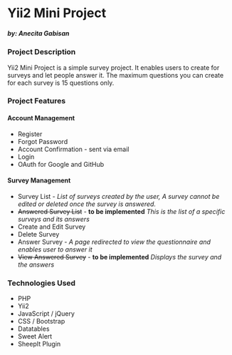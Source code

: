 # Yii2 Mini Project
##### by: Anecita Gabisan

### Project Description
Yii2 Mini Project is a simple survey project. It enables users to create for surveys and let people answer it. The maximum questions you can create for each survey is 15 questions only. 

### Project Features
#### Account Management
* Register
* Forgot Password
* Account Confirmation - sent via email
* Login
* OAuth for Google and GitHub

#### Survey Management
* Survey List - *List of surveys created by the user, A survey cannot be edited or deleted once the survey is answered.*
* ~~Answered Survey List~~ - **to be implemented** *This is the list of a specific surveys and its answers*
* Create and Edit Survey
* Delete Survey
* Answer Survey - *A page redirected to view the questionnaire and enables user to answer it*
* ~~View Answered Survey~~ - **to be implemented** *Displays the survey and the answers*

### Technologies Used
* PHP
* Yii2
* JavaScript / jQuery
* CSS / Bootstrap
* Datatables
* Sweet Alert
* SheepIt Plugin
